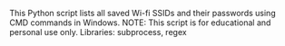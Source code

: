 This Python script lists all saved Wi-fi SSIDs and their passwords using CMD commands in Windows. 
NOTE: This script is for educational and personal use only.
Libraries: subprocess, regex
